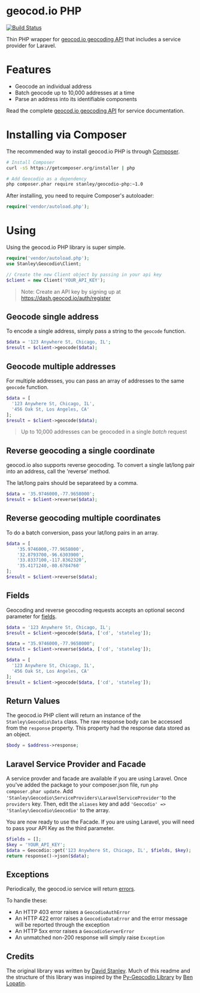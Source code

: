geocod.io PHP
============

[![Build Status](https://travis-ci.org/Geocodio/geocodio-php.png?branch=master)](https://travis-ci.org/Geocodio/geocodio-php)

Thin PHP wrapper for [geocod.io geocoding API](http://geocod.io/docs) that includes a service provider for Laravel.

# Features

* Geocode an individual address
* Batch geocode up to 10,000 addresses at a time
* Parse an address into its identifiable components

Read the complete [geocod.io geocoding API](http://geocod.io/docs) for service documentation.

# Installing via Composer

The recommended way to install geocod.io PHP is through [Composer](http://getcomposer.org).

```bash
# Install Composer
curl -sS https://getcomposer.org/installer | php

# Add Geocodio as a dependency
php composer.phar require stanley/geocodio-php:~1.0
```

After installing, you need to require Composer's autoloader:

```php
require('vendor/autoload.php');
```

# Using

Using the geocod.io PHP library is super simple.
```php
require('vendor/autoload.php');
use Stanley\Geocodio\Client;

// Create the new Client object by passing in your api key
$client = new Client('YOUR_API_KEY');
```

> Note: Create an API key by signing up at https://dash.geocod.io/auth/register

## Geocode single address
To encode a single address, simply pass a string to the `geocode` function.
```php
$data = '123 Anywhere St, Chicago, IL';
$result = $client->geocode($data);
```

## Geocode multiple addresses
For multiple addresses, you can pass an array of addresses to the same `geocode` function.
```php
$data = [
  '123 Anywhere St, Chicago, IL',
  '456 Oak St, Los Angeles, CA'
];
$result = $client->geocode($data);
```

> Up to 10,000 addresses can be geocoded in a single *batch* request

## Reverse geocoding a single coordinate
geocod.io also supports reverse geocoding.  To convert a single lat/long pair into an address, call the 'reverse' method. 

The lat/long pairs should be separateed by a comma.

```php
$data = '35.9746000,-77.9658000';
$result = $client->reverse($data);
```


## Reverse geocoding multiple coordinates
To do a batch conversion, pass your lat/long pairs in an array.
```php
$data = [
    '35.9746000,-77.9658000',
    '32.8793700,-96.6303900',
    '33.8337100,-117.8362320',
    '35.4171240,-80.6784760'
];
$result = $client->reverse($data);
```

## Fields
Geocoding and reverse geocoding requests accepts an optional second parameter for [fields](https://geocod.io/docs/#fields).
```php
$data = '123 Anywhere St, Chicago, IL';
$result = $client->geocode($data, ['cd', 'stateleg']);
```

```php
$data = "35.9746000,-77.9658000";
$result = $client->reverse($data, ['cd', 'stateleg']);
```

```php
$data = [
  '123 Anywhere St, Chicago, IL',
  '456 Oak St, Los Angeles, CA'
];
$result = $client->geocode($data, ['cd', 'stateleg']);
```


## Return Values
The geocod.io PHP client will return an instance of the `Stanley\Geocodio\Data` class.  The raw response body can be accessed from the `response` property. This property had the response data stored as an object.

```php
$body = $address->response;
```

## Laravel Service Provider and Facade
A service provder and facade are available if you are using Laravel.  Once you've added the package to your composer.json file, run `php composer.phar update`. Add `'Stanley\Geocodio\ServiceProviders\LaravelServiceProvider'`to the `providers` key.  Then, edit the `aliases` key and add `'Geocodio' => 'Stanley\Geocodio\Geocodio'` to the array.

You are now ready to use the Facade.  If you are using Laravel, you will need to pass your API Key as the third parameter.
```php
$fields = [];
$key = 'YOUR_API_KEY';
$data = Geocodio::get('123 Anywhere St, Chicago, IL', $fields, $key);
return response()->json($data);
```

## Exceptions

Periodically, the geocod.io service will return [errors](https://geocod.io/docs/#errors).

To handle these:

* An HTTP 403 error raises a `GeocodioAuthError`
* An HTTP 422 error raises a `GeocodioDataError` and the error message will be
  reported through the exception
* An HTTP 5xx error raises a `GeocodioServerError`
* An unmatched non-200 response will simply raise `Exception`

## Credits
The original library was written by [David Stanley](https://github.com/davidstanley01). Much of this readme and the structure of this library was inspired by the [Py-Geocodio Library](https://github.com/bennylope/pygeocodio) by [Ben Lopatin](https://github.com/bennylope).
